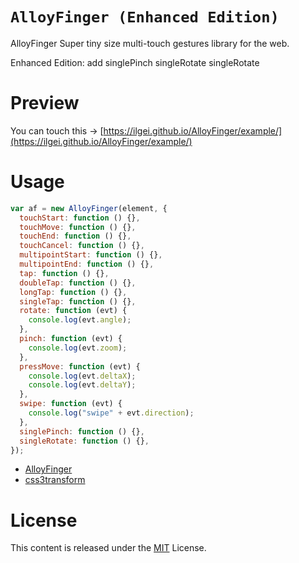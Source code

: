 # `AlloyFinger (Enhanced Edition)`

AlloyFinger Super tiny size multi-touch gestures library for the web.

Enhanced Edition: add singlePinch singleRotate singleRotate

# Preview

You can touch this → [https://ilgei.github.io/AlloyFinger/example/](https://ilgei.github.io/AlloyFinger/example/)

# Usage

```js
var af = new AlloyFinger(element, {
  touchStart: function () {},
  touchMove: function () {},
  touchEnd: function () {},
  touchCancel: function () {},
  multipointStart: function () {},
  multipointEnd: function () {},
  tap: function () {},
  doubleTap: function () {},
  longTap: function () {},
  singleTap: function () {},
  rotate: function (evt) {
    console.log(evt.angle);
  },
  pinch: function (evt) {
    console.log(evt.zoom);
  },
  pressMove: function (evt) {
    console.log(evt.deltaX);
    console.log(evt.deltaY);
  },
  swipe: function (evt) {
    console.log("swipe" + evt.direction);
  },
  singlePinch: function () {},
  singleRotate: function () {},
});
```

- [AlloyFinger](http://alloyteam.github.io/AlloyFinger/)
- [css3transform](https://github.com/Tencent/omi/tree/master/packages/omi-transform)

# License

This content is released under the [MIT](http://opensource.org/licenses/MIT) License.
